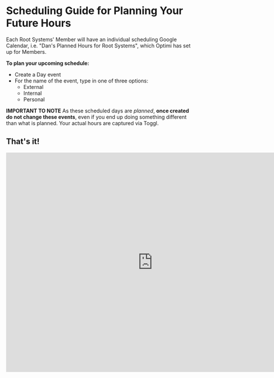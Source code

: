 # Scheduling Guide for Planning Your Future Hours #

Each Root Systems' Member will have an individual scheduling Google Calendar, i.e. "Dan's Planned Hours for Root Systems", which Optimi has set up for Members.

**To plan your upcoming schedule:** 
- Create a Day event
- For the name of the event, type in one of three options:
    - External
    - Internal
    - Personal
    
**IMPORTANT TO NOTE**
As these scheduled days are *planned*, **once created do not change these events**, even if you end up doing something different than what is planned. Your actual hours are captured via Toggl.

## That's it! ##


<iframe src="https://calendar.google.com/calendar/embed?title=Combined%20Planned%20Hours%20for%20Root%20Systems&amp;height=600&amp;wkst=1&amp;bgcolor=%23FFFFFF&amp;src=enspiral.com_c81r16m9r77tvbmnlrbkeqfjq0%40group.calendar.google.com&amp;color=%23B1440E&amp;src=enspiral.com_s5j3200j5qtrftkkubdag01f84%40group.calendar.google.com&amp;color=%231B887A&amp;src=enspiral.com_ff01nrc3c96a67jvj0qodg26p8%40group.calendar.google.com&amp;color=%230F4B38&amp;src=enspiral.com_bg083qvd0b5pkmr655j23h2uo0%40group.calendar.google.com&amp;color=%235F6B02&amp;src=enspiral.com_2tjkb75juq0kob34e75tilc1no%40group.calendar.google.com&amp;color=%235229A3&amp;src=enspiral.com_mkoe68q193va6iff8shhe39su4%40group.calendar.google.com&amp;color=%238C500B&amp;ctz=Pacific%2FAuckland" style="border-width:0" width="800" height="600" frameborder="0" scrolling="no"></iframe>
